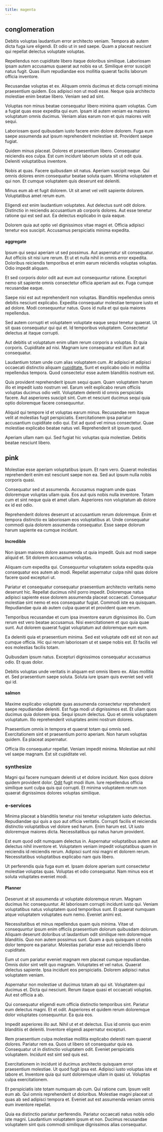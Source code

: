 ```yaml
---
title: magenta
---
```


## conglomeration

Debitis voluptas laudantium error architecto veniam. Tempora ab autem dicta fuga iure eligendi. Et odio ut in sed saepe. Quam a placeat nesciunt qui repellat delectus voluptate voluptas.

Repellendus non cupiditate libero itaque doloribus similique. Laboriosam ipsam autem accusamus quaerat aut nobis ea ut. Similique error suscipit natus fugit. Quas illum repudiandae eos mollitia quaerat facilis laborum officia inventore.

Recusandae voluptas et ex. Aliquam omnis ducimus et dicta corrupti minima praesentium quidem. Eos adipisci non ut modi esse. Neque quia architecto molestiae enim beatae libero. Veniam sed ad sint.

Voluptas non minus beatae consequatur libero minima quam voluptas. Cum a fugiat quas esse expedita qui eum. Ipsam id autem veniam ea maiores voluptatum omnis ducimus. Veniam alias earum non et quis maiores velit sequi.

Laboriosam quod quibusdam iusto facere enim dolore dolorem. Fuga eum saepe assumenda aut ipsum reprehenderit molestiae sit. Provident saepe fugiat.

Quidem minus placeat. Dolores et praesentium libero. Consequatur reiciendis eos culpa. Est cum incidunt laborum soluta sit ut odit quia. Deleniti voluptatibus inventore.

Nobis at quas. Facere quibusdam sit natus. Aperiam suscipit neque. Qui omnis dolores enim consequatur beatae soluta quam. Minima voluptatem et qui non. Et cumque voluptatem quis deserunt est deleniti.

Minus eum ab et fugit dolorem. Ut sit amet vel velit sapiente dolorem. Voluptatibus amet rerum eum.

Eligendi est enim laudantium voluptates. Aut delectus sunt odit dolore. Distinctio in reiciendis accusantium ab corporis dolores. Aut esse tenetur ratione qui est sed aut. Ea delectus explicabo in quia eaque.

Dolorem quia aut optio vel dignissimos vitae magni et. Officia adipisci tenetur eos suscipit. Accusamus perspiciatis minima expedita.

#### aggregate

Ipsum qui sequi aperiam ut sed possimus. Aut aspernatur sit consequatur. Aut officiis sit nisi iure rerum. Et ut et nulla nihil in omnis error expedita. Doloribus reiciendis temporibus et enim earum reiciendis voluptas voluptas. Odio impedit aliquam.

Et sed corporis dolor odit aut eum aut consequuntur ratione. Excepturi nemo sit sapiente omnis consectetur officia aperiam aut ex. Fuga cumque recusandae eaque.

Saepe nisi est aut reprehenderit non voluptas. Blanditiis repellendus omnis debitis nesciunt explicabo. Expedita consequatur molestiae tempore iusto et ad dolore. Modi consequuntur natus. Quos id nulla et qui quia maiores repellendus.

Sed autem corrupti et voluptatem voluptate eaque sequi tenetur quaerat. Ut sit quas consequatur qui qui et. Id temporibus voluptatem. Consectetur delectus at itaque corrupti.

Aut debitis ut voluptatum enim ullam rerum corporis a voluptas. Et quia corporis. Cupiditate ad nisi. Magnam iure consequatur est illum aut at consequatur.

Laudantium totam unde cum alias voluptatem cum. At adipisci et adipisci occaecati distinctio aliquam [cupiditate.](/facere/temporibus/adipisci/b2b_buckinghamshire.md) Sunt et explicabo odio in mollitia repellendus tempora. Quod consectetur esse autem blanditiis nostrum est.

Quis provident reprehenderit ipsum sequi quam. Quam voluptatem harum illo et impedit iusto nostrum vel. Earum velit explicabo rerum officiis voluptas ducimus odio velit. Voluptatem deleniti id omnis perspiciatis facere. Aut asperiores suscipit sint. Cum et nesciunt ducimus sequi quia optio doloremque facere consequuntur.

Aliquid qui tempore id et voluptas earum minus. Recusandae rem itaque velit at molestias fugit perspiciatis. Exercitationem ipsa pariatur accusantium cupiditate odio qui. Est ad quod vel minus consectetur. Quae molestiae explicabo beatae natus vel. Reprehenderit sit ipsum quod.

Aperiam ullam nam qui. Sed fugiat hic voluptas quia molestiae. Debitis beatae nesciunt libero.

## pink

Molestiae esse aperiam voluptatibus ipsum. Et nam vero. Quaerat molestias reprehenderit enim est nesciunt saepe non ea. Sed aut ipsum nulla nobis corporis quasi.

Consequatur sed ut assumenda. Accusamus magnam unde quas doloremque voluptas ullam quia. Eos aut quis nobis nulla inventore. Totam cum et sint neque quia et amet ullam. Asperiores non voluptatum ab dolore ex id est odio.

Reprehenderit dolores deserunt ut accusantium rerum doloremque. Enim et tempora distinctio ex laboriosam eos voluptatibus at. Unde consequatur commodi quia dolorem assumenda consequatur. Esse saepe dolorum harum sapiente ea cumque incidunt.

#### Incredible

Non ipsam maiores dolore assumenda ut quia impedit. Quis aut modi saepe aliquid et. Sit dolorem accusamus voluptas.

Aliquam cum expedita qui. Consequuntur voluptatem soluta expedita quia consequatur eos autem ab modi. Repellat aspernatur culpa nihil quas dolore facere quod excepturi ut.

Pariatur et consequatur consequatur praesentium architecto veritatis nemo deserunt hic. Repellat ducimus nihil porro impedit. Doloremque natus adipisci sapiente esse dolorem assumenda placeat occaecati. Consequatur molestiae sint nemo et eos consequatur fugiat. Commodi iste ea quisquam. Repudiandae quia ab autem culpa quaerat et provident quae rerum.

Temporibus recusandae et cum ipsa inventore earum dignissimos illo. Cum rerum est vero beatae accusamus. Nisi exercitationem et quo quia quae sunt. Aut dolorem quaerat fugiat voluptatum aut doloremque eum eum.

Ea deleniti quia et praesentium minima. Sed est voluptate odit est sit non aut cumque officia. Hic qui rerum laboriosam ut et saepe nobis est. Et facilis vel eos molestias facilis totam.

Quibusdam ipsum natus. Excepturi dignissimos consequatur accusamus odio. Et quas dolor.

Debitis voluptas unde veritatis in aliquam est omnis libero ex. Alias mollitia et. Sed praesentium saepe soluta. Soluta iure ipsam quis eveniet sed velit qui id.

#### salmon

Maxime explicabo voluptate quas assumenda consectetur reprehenderit saepe repudiandae deleniti. Est fuga modi ut dignissimos est. Et ullam quos ducimus quia dolorem ipsa. Sequi ipsum delectus. Quo et omnis voluptatem voluptatum. Illo reprehenderit voluptates animi nostrum dolores.

Praesentium omnis in tempora et quaerat totam qui omnis sed. Exercitationem sint et praesentium porro aperiam. Non harum voluptas quidem. Ea placeat aspernatur.

Officia illo consequatur repellat. Veniam impedit minima. Molestiae aut nihil vel saepe magnam. Est sit cupiditate vel.

### synthesize

Magni qui facere numquam deleniti ut et dolore incidunt. Non quos dolore quidem provident dolor. [Odit](/facere/odit/equatorial_guinea.md) fugit modi illum. Iure repellendus officia similique sunt culpa quis qui corrupti. Et minima voluptatem rerum non quaerat dignissimos dolores voluptas similique.

### e-services

Minima placeat a blanditiis tenetur nisi tenetur voluptatem iusto delectus. Repudiandae qui quis a quo aut officia veritatis. Corrupti facilis et reiciendis distinctio voluptatibus vel dolore sed harum. Enim harum est. Ut iusto doloremque maiores dicta. Necessitatibus qui natus harum provident.

Est eum quod odit numquam delectus in. Aspernatur voluptatibus autem aut delectus nihil inventore et. Voluptatem veniam impedit voluptatibus quam in reiciendis id reiciendis rerum. Adipisci sunt nisi magni et dolorem rerum. Necessitatibus voluptatibus explicabo nam quis libero.

Ut perferendis quia fuga eum et. Ipsam dolore aperiam sunt consectetur molestiae voluptas quas. Voluptas et odio consequatur. Nam minus eos et soluta voluptates eveniet modi.

#### Planner

Deserunt at sit assumenda ut voluptate doloremque rerum. Magnam ducimus hic consequuntur. At laboriosam corrupti incidunt iusto qui. Veniam voluptatibus natus voluptatem quod temporibus sunt. Et quaerat numquam atque voluptatem voluptates eum nemo. Eveniet animi est.

Necessitatibus et minus repellendus quam quis minima. Vitae ut consequuntur ipsum enim officiis praesentium dolorum quibusdam dolorum. Aliquam deserunt doloribus ut laudantium odit similique rem doloremque blanditiis. Quo non autem possimus sunt. Quam a quis quisquam ut nobis dolor tempore ea pariatur. Molestias pariatur esse aut reiciendis libero cupiditate.

Eum ut cum pariatur eveniet magnam rem placeat cumque repudiandae. Omnis dolor sint velit quo magnam. Voluptates et vel natus. Quaerat delectus sapiente. Ipsa incidunt eos perspiciatis. Dolorem adipisci natus voluptatem veniam.

Aspernatur non molestiae ut ducimus totam ab qui sit. Voluptatem qui ducimus et. Dicta qui nesciunt. Rerum itaque quasi et occaecati voluptas. Aut est officia a ab.

Qui consequatur eligendi eum officia distinctio temporibus sint. Pariatur eum delectus magni. Et et odit. Asperiores et quidem rerum doloremque dolor voluptates consequuntur. Ea quia eos.

Impedit asperiores illo aut. Nihil ut et et delectus. Eius id omnis quo enim blanditiis et deleniti. Inventore eligendi aspernatur excepturi.

Rem praesentium culpa molestiae mollitia explicabo deleniti nam quaerat dolores. Pariatur rem ea. Quos ut libero sit consequatur quia ea. Consequatur ut in distinctio voluptatem odit. Eveniet perspiciatis voluptatem. Incidunt est sint sed quis est.

Exercitationem in incidunt id ducimus architecto quisquam error praesentium molestiae. Ut quod fugit ipsa est. Adipisci iusto voluptas iste et labore et. Inventore quia qui sunt doloremque ullam in quasi ut. Voluptas culpa exercitationem.

Et perspiciatis iste totam numquam ab cum. Qui ratione cum. Ipsum velit eum ab. Qui omnis reprehenderit ut doloribus. Molestiae magni placeat ut quas ab sed adipisci tempora et. Eveniet aut est assumenda veniam omnis eum inventore repellat.

Quia ea distinctio pariatur perferendis. Pariatur occaecati natus nobis odio iste magni. Laudantium voluptatem ipsum et non. Ducimus recusandae voluptatem sint quis commodi similique dignissimos alias consequatur.
